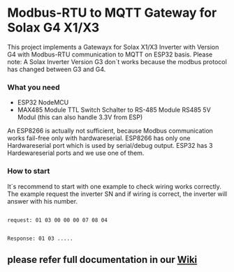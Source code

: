 # Modbus-RTU to MQTT Gateway for Solax G4 X1/X3
This project implements a Gatewayx for Solax X1/X3 Inverter with Version G4 with Modbus-RTU communication to MQTT on ESP32 basis.
Please note: A Solax Inverter Version G3 don´t works because the modbus protocol has changed between G3 and G4. 

### What you need
* ESP32 NodeMCU
* MAX485 Module TTL Switch Schalter to RS-485 Module RS485 5V Modul (this can also handle 3.3V from ESP)

An ESP8266 is actually not sufficient, because Modbus communication works fail-free only with hardwareserial. ESP8266 has only one Hardwareserial port which is used by serial/debug output. ESP32 has 3 Hardewareserial ports and we use one of them. 

### How to start
It´s recommend to start with one example to check wiring works correctly. The example request the inverter SN and if wiring is correct, the inverter will answer with his number.

<code>
request: 01 03 00 00 00 07 08 04

Response: 01 03 .....
</code>

## please refer full documentation in our [Wiki](https://github.com/tobiasfaust/SolaxModbusGateway/wiki)
